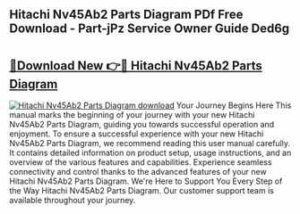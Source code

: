 ## Hitachi Nv45Ab2 Parts Diagram PDf Free Download - Part-jPz Service Owner Guide Ded6g

# <h2><a href="http://dfhlnu.blite.top/?on=Hitachi+Nv45Ab2+Parts+Diagram">🔗Download New 👉🔴 Hitachi Nv45Ab2 Parts Diagram</a></h2>

[![Hitachi Nv45Ab2 Parts Diagram download](https://i.imgur.com/lujVjoI.png)](http://dfhlnu.blite.top/?on=Hitachi+Nv45Ab2+Parts+Diagram)
Your Journey Begins Here This manual marks the beginning of your journey with your new Hitachi Nv45Ab2 Parts Diagram, guiding you towards successful operation and enjoyment. To ensure a successful experience with your new Hitachi Nv45Ab2 Parts Diagram, we recommend reading this user manual carefully. It contains detailed information on product setup, usage instructions, and an overview of the various features and capabilities. Experience seamless connectivity and control thanks to the advanced features of your new Hitachi Nv45Ab2 Parts Diagram. We're Here to Support You Every Step of the Way Hitachi Nv45Ab2 Parts Diagram. Our customer support team is available throughout your journey.
